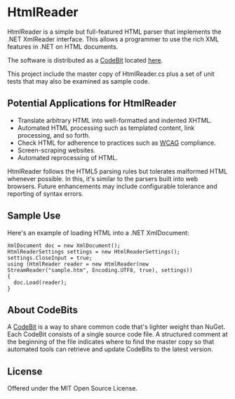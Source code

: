 # HtmlReader #
HtmlReader is a simple but full-featured HTML parser that implements the .NET XmlReader interface. This allows a programmer to use the rich XML features in .NET on HTML documents.

The software is distributed as a [CodeBit](http://FileMeta.org/CodeBit.html) located [here](https://raw.githubusercontent.com/FileMeta/HtmlReader/master/HtmlReader.cs).

This project include the master copy of HtmlReader.cs plus a set of unit tests that may also be examined as sample code.

## Potential Applications for HtmlReader

* Translate arbitrary HTML into well-formatted and indented XHTML.
* Automated HTML processing such as templated content, link processing, and so forth.
* Check HTML for adherence to practices such as [WCAG](http://www.w3.org/TR/WCAG20/) compliance.
* Screen-scraping websites.
* Automated reprocessing of HTML.

HtmlReader follows the HTML5 parsing rules but tolerates malformed HTML whenever possible. In this, it's similar to the parsers built into web browsers. Future enhancements may include configurable tolerance and reporting of syntax errors.

## Sample Use

Here's an example of loading HTML into a .NET XmlDocument:

    XmlDocument doc = new XmlDocument();
    HtmlReaderSettings settings = new HtmlReaderSettings();
    settings.CloseInput = true;
    using (HtmlReader reader = new HtmlReader(new StreamReader("sample.htm", Encoding.UTF8, true), settings))
    {
      doc.Load(reader);
    }

## About CodeBits
A [CodeBit](http://FileMeta.org/CodeBit.html) is a way to share common code that's lighter weight than NuGet. Each CodeBit consists of a single source code file. A structured comment at the beginning of the file indicates where to find the master copy so that automated tools can retrieve and update CodeBits to the latest version.

## License
Offered under the MIT Open Source License.
